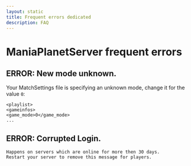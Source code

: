 ```yaml
---
layout: static
title: Frequent errors dedicated
description: FAQ
---
```


ManiaPlanetServer frequent errors
=================================

## ERROR: New mode unknown.

Your MatchSettings file is specifying an unknown mode, change it for the value `0`:

```
<playlist>
<gameinfos>
<game_mode>0</game_mode>
...
```



## ERROR: Corrupted Login.

```
Happens on servers which are online for more then 30 days.
Restart your server to remove this message for players. 
```
